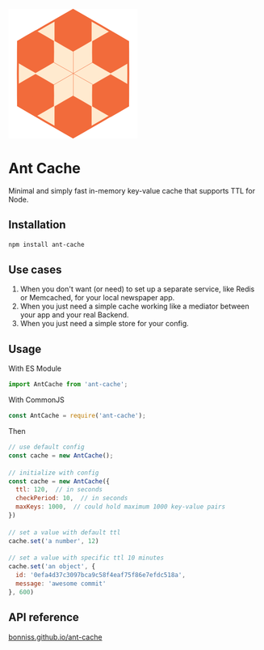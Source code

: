 ![Ant Cache Logo](./logo.svg)

# Ant Cache

Minimal and simply fast in-memory key-value cache that supports TTL for Node.

## Installation

```sh
npm install ant-cache
```

## Use cases

1. When you don't want (or need) to set up a separate service, like Redis or Memcached, for your local newspaper app.
2. When you just need a simple cache working like a mediator between your app and your real Backend.
3. When you just need a simple store for your config.

## Usage

With ES Module

 ```js
 import AntCache from 'ant-cache';
 ```

With CommonJS

 ```js
 const AntCache = require('ant-cache');
 ```

Then

```js
// use default config
const cache = new AntCache();

// initialize with config
const cache = new AntCache({
  ttl: 120,  // in seconds
  checkPeriod: 10,  // in seconds
  maxKeys: 1000,  // could hold maximum 1000 key-value pairs
})

// set a value with default ttl
cache.set('a number', 12)

// set a value with specific ttl 10 minutes
cache.set('an object', {
  id: '0efa4d37c3097bca9c58f4eaf75f86e7efdc518a',
  message: 'awesome commit'
}, 600)
```

## API reference

[bonniss.github.io/ant-cache](https://bonniss.github.io/ant-cache/)
